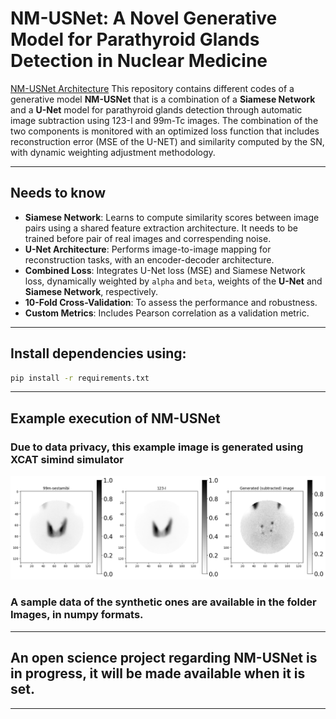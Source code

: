 # NM-USNet: A Novel Generative Model for Parathyroid Glands Detection in Nuclear Medicine
[NM-USNet Architecture](Images/Methodologie.pdf)
This repository contains different codes of a generative model **NM-USNet** that is a combination of a **Siamese Network** and a **U-Net** model for parathyroid glands detection through automatic image subtraction using 123-I and 99m-Tc images. The combination of the two components is monitored with an optimized loss function that includes reconstruction error (MSE of the U-NET) and similarity computed by the SN, with dynamic weighting adjustment methodology.

---

## Needs to know

- **Siamese Network**: Learns to compute similarity scores between image pairs using a shared feature extraction architecture. It needs to be trained before pair of real images and correspending noise.
- **U-Net Architecture**: Performs image-to-image mapping for reconstruction tasks, with an encoder-decoder architecture.
- **Combined Loss**: Integrates U-Net loss (MSE) and Siamese Network loss, dynamically weighted by `alpha` and `beta`, weights of the **U-Net** and **Siamese Network**, respectively.
- **10-Fold Cross-Validation**: To assess the performance and robustness.
- **Custom Metrics**: Includes Pearson correlation as a validation metric.

---


## Install dependencies using:
```bash
pip install -r requirements.txt
```
---
## Example execution of NM-USNet
### Due to data privacy, this example image is generated using XCAT simind simulator
![NM-USNet Example execution](Images/ExampleGeneration.png)
### A sample data of the synthetic ones are available in the folder Images, in numpy formats.
---
## An open science project regarding NM-USNet is in progress, it will be made available when it is set.

---

